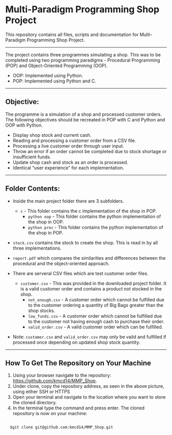 #  Multi-Paradigm Programming Shop Project 

This repository contains all files, scripts and documentation for Multi-Paradigm Programming Shop Project.

---

The project contains three programmes simulating a shop. 
This was to be completed using two programming paradigms - Procedural Programming (POP) and Object-Oriented Programming (OOP).

- OOP:  Implemented using Python.
- POP:  Implemented using Python and C.

---

## Objective:
The programme is a simulation of a shop and processed customer orders. The following objectives should be recreated in POP with C and Python and OOP with Python. 

- Display shop stock and current cash.
- Reading and processing a customer order from a CSV file.
- Processing a live customer order through user input.
- Throw an error if an order cannot be completed due to stock shortage or insufficient funds.
- Update shop cash and stock as an order is processed.
- Identical “user experience” for each implementation.

---

## Folder Contents: 

- Inside the main project folder there are 3 subfolders.
	-  ```c``` - This folder contains the c implementation of the shop in POP.
        - ```python oop``` - This folder contains the python implementation of the shop in OOP.
        - ```python proc``` - This folder contains the python implementation of the shop in POP.


- ```stock.csv``` contains the stock to create the shop. This is read in by all three implementations.

- ```report.pdf``` which compares the similarities and differences between the procedural and the object-oriented approach.

- There are serveral CSV files which are test customer order files.
	- ```customer.csv``` - This was provided in the downloaded project folder. It is a valid customer order and contains a product not stocked in the shop.
        - ```not_enough.csv``` - A customer order which cannot be fulfilled due to the customer ordering a quantity of Big Bags greater than the shop stocks.
        - ```low_funds.csv``` - A customer order which cannot be fulfilled due to the customer not having enough cash to purchase their order.
        - ```valid_order.csv``` - A valid customer order which can be fulfilled.   

* Note: ```customer.csv``` and ```valid_order.csv``` may only be vaild and fulfilled if processed once depending on updated shop stock quantity.

---

## How To Get The Repository on Your Machine

1. Using your browser navigate to the repository: https://github.com/kmcd14/MMP_Shop.
2. Under clone, copy the repository address, as seen in the above picture, using either SSH or HTTPS
3. Open your terminal and navigate to the location where you want to store the cloned directory.
4. In the terminal type the command and press enter. The cloned repository is now on your machine:

```

  $git clone git@github.com:kmcd14/MMP_Shop.git

```
